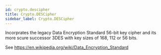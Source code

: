 ```yaml
---
id: crypto.descipher
title: Crypto.DESCipher
sidebar_label: Crypto.DESCipher
---
```



Incorprates the legacy Data Encryption Standard 56-bit key cipher and its more scure successor 3DES with key sizes of 168, 112 or 56 bits.

See <https://en.wikipedia.org/wiki/Data_Encryption_Standard>


